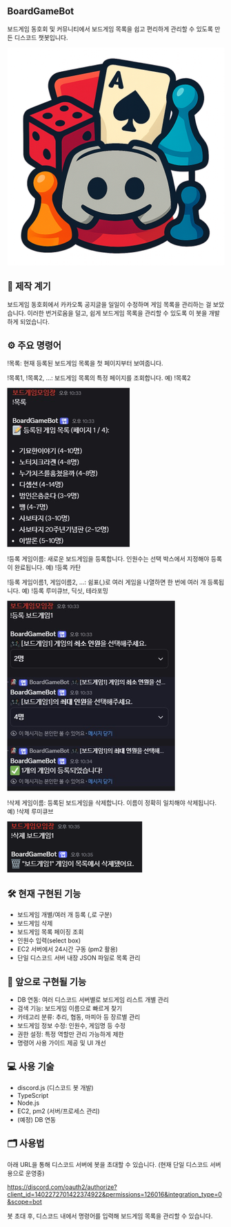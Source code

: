 ## BoardGameBot
보드게임 동호회 및 커뮤니티에서 보드게임 목록을 쉽고 편리하게 관리할 수 있도록 만든 디스코드 챗봇입니다.

![봇 아이콘](./public/boardgame-bot.png)


## 📌 제작 계기
보드게임 동호회에서 카카오톡 공지글을 일일이 수정하며 게임 목록을 관리하는 걸 보았습니다.
이러한 번거로움을 덜고, 쉽게 보드게임 목록을 관리할 수 있도록 이 봇을 개발하게 되었습니다.

## ⚙️ 주요 명령어
!목록: 현재 등록된 보드게임 목록을 첫 페이지부터 보여줍니다.

!목록1, !목록2, ...: 보드게임 목록의 특정 페이지를 조회합니다.
예) !목록2

![목록확인](./public/example-1.png)

!등록 게임이름: 새로운 보드게임을 등록합니다. 인원수는 선택 박스에서 지정해야 등록이 완료됩니다.
예) !등록 카탄

!등록 게임이름1, 게임이름2, ...: 쉼표(,)로 여러 게임을 나열하면 한 번에 여러 개 등록됩니다.
예) !등록 루미큐브, 딕싯, 테라포밍

![게임등록](./public/example-2.png)

!삭제 게임이름: 등록된 보드게임을 삭제합니다. 이름이 정확히 일치해야 삭제됩니다.
예) !삭제 루미큐브

![게임삭제](./public/example-3.png)

## 🛠️ 현재 구현된 기능
- 보드게임 개별/여러 개 등록 (,로 구분)
- 보드게임 삭제
- 보드게임 목록 페이징 조회
- 인원수 입력(select box)
- EC2 서버에서 24시간 구동 (pm2 활용)
- 단일 디스코드 서버 내장 JSON 파일로 목록 관리

## 🚧 앞으로 구현될 기능
- DB 연동: 여러 디스코드 서버별로 보드게임 리스트 개별 관리
- 검색 기능: 보드게임 이름으로 빠르게 찾기
- 카테고리 분류: 추리, 협동, 마피아 등 장르별 관리
- 보드게임 정보 수정: 인원수, 게임명 등 수정
- 권한 설정: 특정 역할만 관리 가능하게 제한
- 명령어 사용 가이드 제공 및 UI 개선

## 💻 사용 기술
- discord.js (디스코드 봇 개발)
- TypeScript
- Node.js
- EC2, pm2 (서버/프로세스 관리)
- (예정) DB 연동

## 🗂️ 사용법
아래 URL을 통해 디스코드 서버에 봇을 초대할 수 있습니다. (현재 단일 디스코드 서버 용으로 운영중)

https://discord.com/oauth2/authorize?client_id=1402272701422374922&permissions=126016&integration_type=0&scope=bot

봇 초대 후, 디스코드 내에서 명령어를 입력해 보드게임 목록을 관리할 수 있습니다.